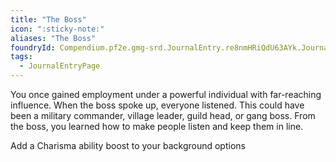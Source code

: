 ```yaml
---
title: "The Boss"
icon: ":sticky-note:"
aliases: "The Boss"
foundryId: Compendium.pf2e.gmg-srd.JournalEntry.re8nmHRiQdU63AYk.JournalEntryPage.Sxr6ghz1CQQ1pqdO
tags:
  - JournalEntryPage
---
```

You once gained employment under a powerful individual with far-reaching influence. When the boss spoke up, everyone listened. This could have been a military commander, village leader, guild head, or gang boss. From the boss, you learned how to make people listen and keep them in line.

Add a Charisma ability boost to your background options